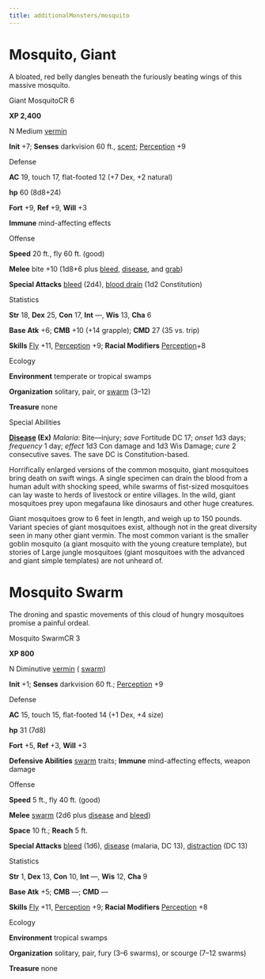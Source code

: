 ```yaml
---
title: additionalMonsters/mosquito
---
```

# Mosquito, Giant

A bloated, red belly dangles beneath the furiously beating wings of this massive mosquito.

Giant MosquitoCR 6

**XP 2,400**

N Medium [vermin](monsters/creatureTypes#_vermin)

**Init** +7; **Senses** darkvision 60 ft., [scent](monsters/universalMonsterRules#_scent); [Perception](additionalMonsters/../skills/perception#_perception) +9

Defense

**AC** 19, touch 17, flat-footed 12 (+7 Dex, +2 natural)

**hp** 60 (8d8+24)

**Fort** +9, **Ref** +9, **Will** +3

**Immune** mind-affecting effects

Offense

**Speed** 20 ft., fly 60 ft. (good)

**Melee** bite +10 (1d8+6 plus [bleed](monsters/universalMonsterRules#_bleed), [disease](monsters/universalMonsterRules#_disease-(ex-or-su)), and [grab](monsters/universalMonsterRules#_grab))

**Special Attacks** [bleed](monsters/universalMonsterRules#_bleed) (2d4), [blood drain](monsters/universalMonsterRules#_blood-drain) (1d2 Constitution)

Statistics

**Str** 18, **Dex** 25, **Con** 17, **Int** —, **Wis** 13, **Cha** 6

**Base Atk** +6; **CMB** +10 (+14 grapple); **CMD** 27 (35 vs. trip)

**Skills** [Fly](additionalMonsters/../skills/fly#_fly) +11, [Perception](additionalMonsters/../skills/perception#_perception) +9; **Racial Modifiers** [Perception](additionalMonsters/../skills/perception#_perception)+8

Ecology

**Environment** temperate or tropical swamps

**Organization** solitary, pair, or [swarm](monsters/creatureTypes#_swarm-subtype) (3–12)

**Treasure** none

Special Abilities

**[Disease](monsters/universalMonsterRules#_disease-(ex-or-su)) (Ex)** _Malaria_: Bite—injury; _save_ Fortitude DC 17; _onset_ 1d3 days; _frequency_ 1 day; _effect_ 1d3 Con damage and 1d3 Wis Damage; _cure_ 2 consecutive saves. The save DC is Constitution-based.

Horrifically enlarged versions of the common mosquito, giant mosquitoes bring death on swift wings. A single specimen can drain the blood from a human adult with shocking speed, while swarms of fist-sized mosquitoes can lay waste to herds of livestock or entire villages. In the wild, giant mosquitoes prey upon megafauna like dinosaurs and other huge creatures.

Giant mosquitoes grow to 6 feet in length, and weigh up to 150 pounds. Variant species of giant mosquitoes exist, although not in the great diversity seen in many other giant vermin. The most common variant is the smaller goblin mosquito (a giant mosquito with the young creature template), but stories of Large jungle mosquitoes (giant mosquitoes with the advanced and giant simple templates) are not unheard of.

# Mosquito Swarm

The droning and spastic movements of this cloud of hungry mosquitoes promise a painful ordeal.

Mosquito SwarmCR 3

**XP 800**

N Diminutive [vermin](monsters/creatureTypes#_vermin) ( [swarm](monsters/creatureTypes#_swarm-subtype))

**Init** +1; **Senses** darkvision 60 ft.; [Perception](additionalMonsters/../skills/perception#_perception) +9

Defense

**AC** 15, touch 15, flat-footed 14 (+1 Dex, +4 size)

**hp** 31 (7d8)

**Fort** +5, **Ref** +3, **Will** +3

**Defensive Abilities** [swarm](monsters/creatureTypes#_swarm-subtype) traits; **Immune** mind-affecting effects, weapon damage

Offense

**Speed** 5 ft., fly 40 ft. (good)

**Melee** [swarm](monsters/creatureTypes#_swarm-subtype) (2d6 plus [disease](monsters/universalMonsterRules#_disease-(ex-or-su)) and [bleed](monsters/universalMonsterRules#_bleed))

**Space** 10 ft.; **Reach** 5 ft.

**Special Attacks** [bleed](monsters/universalMonsterRules#_bleed) (1d6), [disease](monsters/universalMonsterRules#_disease-(ex-or-su)) (malaria, DC 13), [distraction](monsters/universalMonsterRules#_distraction) (DC 13)

Statistics

**Str** 1, **Dex** 13, **Con** 10, **Int** —, **Wis** 12, **Cha** 9

**Base Atk** +5; **CMB** —; **CMD** —

**Skills** [Fly](additionalMonsters/../skills/fly#_fly) +11, [Perception](additionalMonsters/../skills/perception#_perception) +9; **Racial Modifiers** [Perception](additionalMonsters/../skills/perception#_perception) +8

Ecology

**Environment** tropical swamps

**Organization** solitary, pair, fury (3–6 swarms), or scourge (7–12 swarms)

**Treasure** none

